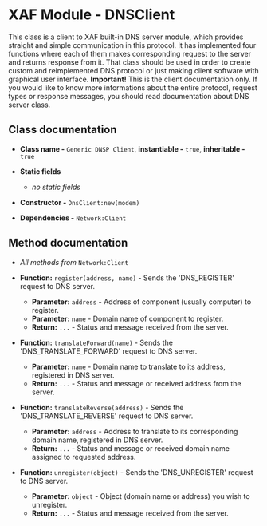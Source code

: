 # XAF Module - DNSClient

This class is a client to XAF built-in DNS server module, which provides straight and simple communication in this protocol. It has implemented four functions where each of them makes corresponding request to the server and returns response from it. That class should be used in order to create custom and reimplemented DNS protocol or just making client software with graphical user interface. **Important!** This is the client documentation only. If you would like to know more informations about the entire protocol, request types or response messages, you should read documentation about DNS server class.

## Class documentation

* **Class name -** `Generic DNSP Client`, **instantiable -** `true`, **inheritable -** `true`
* **Static fields**

  * *no static fields*

* **Constructor -** `DnsClient:new(modem)`
* **Dependencies -** `Network:Client`

## Method documentation

* *All methods from* `Network:Client`
* **Function:** `register(address, name)` - Sends the 'DNS_REGISTER' request to DNS server.

  * **Parameter:** `address` - Address of component (usually computer) to register.
  * **Parameter:** `name` - Domain name of component to register.
  * **Return:** `...` - Status and message received from the server.

* **Function:** `translateForward(name)` - Sends the 'DNS_TRANSLATE_FORWARD' request to DNS server.

  * **Parameter:** `name` - Domain name to translate to its address, registered in DNS server.
  * **Return:** `...` - Status and message or received address from the server.

* **Function:** `translateReverse(address)` - Sends the 'DNS_TRANSLATE_REVERSE' request to DNS server.

  * **Parameter:** `address` - Address to translate to its corresponding domain name, registered in DNS server.
  * **Return:** `...` - Status and message or received domain name assigned to requested address.

* **Function:** `unregister(object)` - Sends the 'DNS_UNREGISTER' request to DNS server.

  * **Parameter:** `object` - Object (domain name or address) you wish to unregister.
  * **Return:** `...` - Status and message received from the server.
